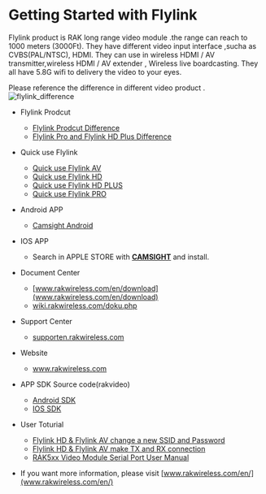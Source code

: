 ﻿# Getting Started with Flylink 
Flylink product is RAK long range video module .the range can reach to 1000 meters (3000Ft). They have different video input interface ,sucha as CVBS(PAL/NTSC), HDMI. They can use in wireless HDMI / AV transmitter,wireless HDMI / AV extender , Wireless live boardcasting. They all have 5.8G wifi to delivery the video to your eyes.

Please reference the difference in different video product . 
![flylink_difference](https://github.com/RAKWireless/Flylink/blob/master/img/flylink_difference.png)

- Flylink Prodcut
  -   [Flylink Prodcut Difference](https://github.com/RAKWireless/Flylink/wiki/Flylink-Prodcut-Difference)
  -   [Flylink Pro and Flylink HD Plus Difference](https://github.com/RAKWireless/Flylink/wiki/Flylink-Pro-and-Flylink-HD-Plus-Difference)
- Quick use Flylink
  - [Quick use Flylink AV](https://github.com/RAKWireless/Flylink/wiki/)
  - [Quick use Flylink HD](https://github.com/RAKWireless/Flylink/wiki/Flylink-HD-GET-STARTED-NOW!)
  - [Quick use Flylink HD PLUS](https://github.com/RAKWireless/Flylink/wiki/Flylink-HD-Plus-GET-STARTED-NOW!)
  - [Quick use Flylink PRO](https://github.com/RAKWireless/Flylink/wiki/Flylink-Pro-GET-STARTED-NOW!)

- Android APP     
  - [Camsight Android](https://www.pgyer.com/camsight)
- IOS APP 
  -  Search in APPLE STORE with [**CAMSIGHT**](https://itunes.apple.com/cn/app/camsight-sport-dv/id1128258161?mt=8) and install.
- Document Center
  - [www.rakwireless.com/en/download](www.rakwireless.com/en/download)
  - [wiki.rakwireless.com/doku.php](wiki.rakwireless.com/doku.php)
- Support Center
  - [supporten.rakwireless.com](supporten.rakwireless.com)
- Website
  - www.rakwireless.com
- APP SDK Source code(rakvideo)
  -  [Android SDK](https://github.com/RAKWireless/RAKVideo-SDK-Android)
  -  [IOS SDK](https://github.com/RAKWireless/RAKVideo-SDK-IOS)
- User Toturial
  -  [Flylink HD & Flylink AV change a new SSID and Password](https://github.com/RAKWireless/Flylink/wiki/Flylink-HD-&-Flylink-AV-change-a-new-SSID-and-Password)
  -  [Flylink HD & Flylink AV make TX and RX connection](https://github.com/RAKWireless/Flylink/wiki/Flylink-HD-&-Flylink-AV-make-TX-and-RX-connection)
  -  [RAK5xx Video Module Serial Port User Manual](https://github.com/RAKWireless/Flylink/wiki/RAK5xx-Video-Module-Serial-Port-User-Manual)


- If you want more information, please visit [www.rakwireless.com/en/](www.rakwireless.com/en/)
